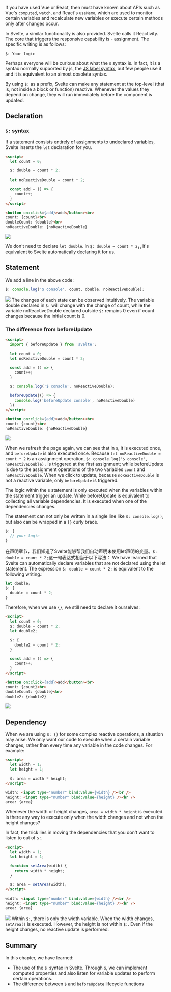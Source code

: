 If you have used Vue or React, then must have known about APIs such as Vue's `computed`, `watch`, and React's `useMemo`, which are used to monitor certain variables and recalculate new variables or execute certain methods only after changes occur.

In Svelte, a similar functionality is also provided. Svelte calls it Reactivity. The core that triggers the responsive capability is - assignment. The specific writing is as follows:
```
$: Your logic
```

Perhaps everyone will be curious about what the `$` syntax is. In fact, it is a syntax normally supported by js, the [JS label syntax](https://developer.mozilla.org/en-US/docs/Web/JavaScript/Reference/Statements/label), but few people use it and it is equivalent to an almost obsolete syntax.

By using `$:` as a prefix, Svelte can make any statement at the top-level (that is, not inside a block or function) reactive. Whenever the values they depend on change, they will run immediately before the component is updated.


## Declaration

### `$:` syntax 

If a statement consists entirely of assignments to undeclared variables, Svelte inserts the `let` declaration for you.

```html
<script>
  let count = 0;

  $: double = count * 2;
  
  let noReactiveDouble = count * 2;

  const add = () => {
    count++;
  }
</script>

<button on:click={add}>add</button><br>
count: {count}<br>
doubleCount: {double}<br>
noReactiveDouble: {noReactiveDouble}
```

![](./img/06-1.gif)

We don't need to declare `let double`. In `$: double = count * 2;`, it's equivalent to Svelte automatically declaring it for us. 

## Statement

We add a line in the above code: 
```javascript
$: console.log('$ console', count, double, noReactiveDouble);
```

![](./img/06-2.gif)
The changes of each state can be observed intuitively. The variable double declared in `$:` will change with the change of count, while the variable noReactiveDouble declared outside `$:` remains 0 even if count changes because the initial count is 0. 

### The difference from beforeUpdate 

```html
<script>
  import { beforeUpdate } from 'svelte';

  let count = 0;
  let noReactiveDouble = count * 2;

  const add = () => {
    count++;
  }

  $: console.log('$ console', noReactiveDouble);

  beforeUpdate(() => {
    console.log('beforeUpdate console', noReactiveDouble)
  })
</script>

<button on:click={add}>add</button><br>
count: {count}<br>
noReactiveDouble: {noReactiveDouble}
```

![](./img/06-3.gif)

When we refresh the page again, we can see that in `$`, it is executed once, and `beforeUpdate` is also executed once. Because `let noReactiveDouble = count * 2` is an assignment operation, `$: console.log('$ console', noReactiveDouble);` is triggered at the first assignment; while beforeUpdate is due to the assignment operations of the two variables `count` and `noReactiveDouble`. When we click to update, because `noReactiveDouble` is not a reactive variable, only `beforeUpdate` is triggered.

The logic within the `$` statement is only executed when the variables within the statement trigger an update. While beforeUpdate is equivalent to collecting all variable dependencies. It is executed when one of the dependencies changes. 


The statement can not only be written in a single line like `$: console.log()`, but also can be wrapped in a `{}` curly brace. 
```javascript
$: {
  // your logic
}
```

在声明章节，我们知道了Svelte能够帮我们自动声明未使用let声明的变量。`$: double = count * 2;`这一句表达式相当于以下写法：
We have learned that Svelte can automatically declare variables that are not declared using the let statement. The expression `$: double = count * 2;` is equivalent to the following writing.:
```javascript
let double;
$: {
  double = count * 2;
}
```

Therefore, when we use `{}`, we still need to declare it ourselves: 
```html
<script>
  let count = 0;
  $: double = count * 2;
  let double2;

  $: {
    double2 = count * 2;
  }

  const add = () => {
    count++;
  }
</script>

<button on:click={add}>add</button><br>
count: {count}<br>
doubleCount: {double}<br>
double2: {double2}
```

![](./img/06-4.gif)

## Dependency

When we are using `$: {}` for some complex reactive operations, a situation may arise. We only want our code to execute when a certain variable changes, rather than every time any variable in the code changes. For example: 
```html
<script>
  let width = 1;
  let height = 1;

  $: area = width * height;
</script>

width: <input type="number" bind:value={width} /><br />
height: <input type="number" bind:value={height} /><br />
area: {area}
```
Whenever the width or height changes, `area = width * height` is executed. Is there any way to execute only when the width changes and not when the height changes? 

In fact, the trick lies in moving the dependencies that you don't want to listen to out of `$:`. 

```html
<script>
  let width = 1;
  let height = 1;

  function setArea(width) {
    return width * height;
  }

  $: area = setArea(width);
</script>

width: <input type="number" bind:value={width} /><br />
height: <input type="number" bind:value={height} /><br />
area: {area}
```

![](./img/06-5.gif)
Within `$:`, there is only the width variable. When the width changes, `setArea()` is executed. However, the height is not within `$:`. Even if the height changes, no reactive update is performed. 

## Summary

In this chapter, we have learned:

- The use of the `$ `syntax in Svelte. Through `$`, we can implement computed properties and also listen for variable updates to perform certain operations.
- The difference between `$` and `beforeUpdate` lifecycle functions 

